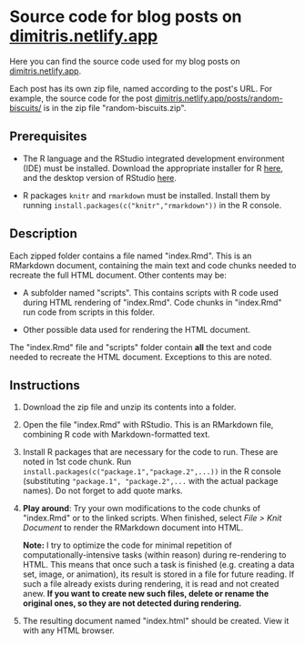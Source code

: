 # Source code for blog posts on [dimitris.netlify.app](https://dimitris.netlify.app)

Here you can find the source code used for my blog posts on [dimitris.netlify.app](https://dimitris.netlify.app).

Each post has its own zip file, named according to the post's URL. For example, the source code for the post [dimitris.netlify.app/posts/random-biscuits/](https://dimitris.netlify.app/posts/random-biscuits/) is in the zip file "random-biscuits.zip".

## Prerequisites

-   The R language and the RStudio integrated development environment (IDE) must be installed. Download the appropriate installer for R [here](https://cran.r-project.org/), and the desktop version of RStudio [here](https://www.rstudio.com/products/rstudio/download/).

-   R packages `knitr` and `rmarkdown` must be installed. Install them by running `install.packages(c("knitr","rmarkdown"))` in the R console.

## Description

Each zipped folder contains a file named "index.Rmd". This is an RMarkdown document, containing the main text and code chunks needed to recreate the full HTML document. Other contents may be:

-   A subfolder named "scripts". This contains scripts with R code used during HTML rendering of "index.Rmd". Code chunks in "index.Rmd" run code from scripts in this folder.

-   Other possible data used for rendering the HTML document.

The "index.Rmd" file and "scripts" folder contain **all** the text and code needed to recreate the HTML document. Exceptions to this are noted.

## Instructions

1.  Download the zip file and unzip its contents into a folder.

2.  Open the file "index.Rmd" with RStudio. This is an RMarkdown file, combining R code with Markdown-formatted text.

3.  Install R packages that are necessary for the code to run. These are noted in 1st code chunk. Run `install.packages(c("package.1","package.2",...))` in the R console (substituting `"package.1", "package.2",...` with the actual package names). Do not forget to add quote marks.

4.  **Play around**: Try your own modifications to the code chunks of "index.Rmd" or to the linked scripts. When finished, select *File \> Knit Document* to render the RMarkdown document into HTML.

    **Note:** I try to optimize the code for minimal repetition of computationally-intensive tasks (within reason) during re-rendering to HTML. This means that once such a task is finished (e.g. creating a data set, image, or animation), its result is stored in a file for future reading. If such a file already exists during rendering, it is read and not created anew. **If you want to create new such files, delete or rename the original ones, so they are not detected during rendering.**

5.  The resulting document named "index.html" should be created. View it with any HTML browser.
